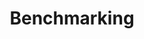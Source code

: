 ---
title: "Benchmarking"
linkTitle: "Benchmarking"
weight: 40
type: docs-root
menu:
  main:
    weight: 40
---